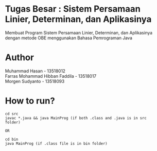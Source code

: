 # Tugas Besar : Sistem Persamaan Linier, Determinan, dan Aplikasinya
Membuat Program Sistem Persamaan Linier, Determinan, dan Aplikasinya dengan metode OBE menggunakan Bahasa Pemrograman Java

# Author
Muhammad Hasan - 13518012\
Farras Mohammad Hibban Faddila - 13518017\
Morgen Sudyanto - 13518093

# How to run?
```
cd src
javac *.java && java MainProg (if both .class and .java is in src folder)

OR

cd bin
java MainProg (if .class file is in bin folder)
```